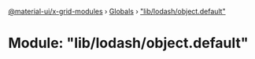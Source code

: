 [@material-ui/x-grid-modules](../README.md) › [Globals](../globals.md) › ["lib/lodash/object.default"](_lib_lodash_object_default_.md)

# Module: "lib/lodash/object.default"


